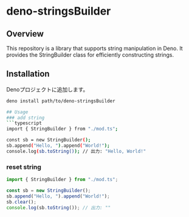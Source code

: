 # deno-stringsBuilder

## Overview
This repository is a library that supports string manipulation in Deno. It provides the StringBuilder class for efficiently constructing strings.

## Installation

Denoプロジェクトに追加します。

```sh
deno install path/to/deno-stringsBuilder

## Usage
### add string
```typescript
import { StringBuilder } from "./mod.ts";

const sb = new StringBuilder();
sb.append("Hello, ").append("World!");
console.log(sb.toString()); // 出力: "Hello, World!"
```

### reset string
```typescript
import { StringBuilder } from "./mod.ts";

const sb = new StringBuilder();
sb.append("Hello, ").append("World!");
sb.clear();
console.log(sb.toString()); // 出力: ""
```